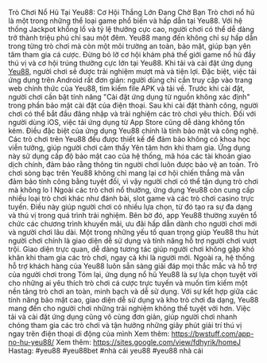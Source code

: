 Trò Chơi Nổ Hũ Tại Yeu88: Cơ Hội Thắng Lớn Đang Chờ Bạn
Trò chơi nổ hũ là một trong những thể loại game phổ biến và hấp dẫn tại Yeu88. Với hệ thống Jackpot khổng lồ và tỷ lệ thưởng cực cao, người chơi có thể dễ dàng trở thành triệu phú chỉ sau một đêm. Yeu88 mang đến không chỉ sự hấp dẫn trong từng trò chơi mà còn một môi trường an toàn, bảo mật, giúp bạn yên tâm tham gia cá cược. Đừng bỏ lỡ cơ hội khám phá thế giới game nổ hũ đầy thú vị và cơ hội trúng thưởng cực lớn tại Yeu88.
Khi tải và cài đặt ứng dụng [Yeu88](https://bwstuff.com/), người chơi sẽ được trải nghiệm mượt mà và tiện lợi. Đặc biệt, việc tải ứng dụng trên Android rất đơn giản: người dùng chỉ cần truy cập vào trang web chính thức của Yeu88, tìm kiếm file APK và tải về. Trước khi cài đặt, người chơi cần bật tính năng "Cài đặt ứng dụng từ nguồn không xác định" trong phần bảo mật cài đặt của điện thoại. Sau khi cài đặt thành công, người chơi có thể bắt đầu đăng nhập và trải nghiệm các trò chơi yêu thích. Đối với người dùng iOS, việc tải ứng dụng từ App Store cũng dễ dàng không tốn kém. 
Điều đặc biệt của ứng dụng Yeu88 chính là tính bảo mật và công nghệ. Các trò chơi trên Yeu88 đều được thiết kế để đảm bảo không có khoa học viễn tưởng, giúp người chơi cảm thấy Yên tâm hơn khi tham gia. Ứng dụng này sử dụng cấp độ bảo mật cao của hệ thống, mã hóa các tài khoản giao dịch chính, đảm bảo rằng thông tin người chơi luôn được bảo vệ an toàn. Trò chơi sòng bạc trên Yeu88 không chỉ mang lại cơ hội chiến thắng mà vẫn đảm bảo tính công bằng tuyệt đối, vì vậy người chơi có thể tận dụng trò chơi mà không lo l
Ngoài các trò chơi nổ thưởng, ứng dụng Yeu88 còn cung cấp nhiều loại trò chơi khác như đánh bài, slot game và các trò chơi casino trực tuyến. Điều này giúp người chơi có nhiều lựa chọn, từ đó tạo ra sự đa dạng và thú vị trong quá trình trải nghiệm. Bên bờ đó, app Yeu88 thường xuyên tổ chức các chương trình khuyến mãi, ưu đãi hấp dẫn dành cho người chơi mới và người chơi lâu dài.
Một trong những yếu tố quan trọng giúp Yeu88 thu hút người chơi chính là giao diện dễ sử dụng và tính năng hỗ trợ người chơi vượt trội. Giao diện trực quan, dễ dàng tương tác giúp người chơi không gặp khó khăn khi tham gia các trò chơi, ngay cả khi là người mới. Ngoài ra, hệ thống hỗ trợ khách hàng của Yeu88 luôn sẵn sàng giải đáp mọi thắc mắc và hỗ trợ của người chơi trong
Tóm lại, ứng dụng nổ hũ Yeu88 là sự lựa chọn tuyệt vời cho những ai yêu thích trò chơi cá cược trực tuyến và muốn tìm kiếm một nền tảng trò chơi an toàn, minh bạch và dễ sử dụng. Với sự kết hợp giữa các tính năng bảo mật cao, giao diện dễ sử dụng và kho trò chơi đa dạng, Yeu88 mang đến cho người chơi những trải nghiệm không thể tuyệt vời hơn. Việc tải và cài đặt ứng dụng cũng vô cùng đơn giản, giúp người chơi nhanh chóng tham gia các trò chơi và tận hưởng những giây phút giải trí thú vị ngay trên điện thoại di động của mình
Xem thêm: https://bwstuff.com/app-no-hu-yeu88/
Xem thêm:   https://sites.google.com/view/fdhyrik/homeJ
Hastag: #yeu88 #yeu88bet #nhà cái yeu88 #yeu88 nhà cái
